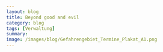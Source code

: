 ```yaml
---
layout: blog
title: Beyond good and evil
category: blog
tags: [Verwaltung]  
summary:  
image: /images/blog/Gefahrengebiet_Termine_Plakat_A1.png
---
```

